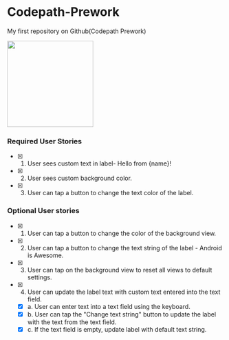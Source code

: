 # Codepath-Prework
My first repository on Github(Codepath Prework)

<img src = "https://recordit.co/wZvC9S9RlG" width=200> <br>


### Required User Stories
-[x] 1. User sees custom text in label- Hello from {name}!
-[x] 2. User sees custom background color.
-[x] 3. User can tap a button to change the text color of the label.

### Optional User stories
-[x] 1. User can tap a button to change the color of the background view.
-[x] 2. User can tap a button to change the text string of the label - Android is Awesome.
-[x] 3. User can tap on the background view to reset all views to default settings.
-[x] 4. User can update the label text with custom text entered into the text field.
  -[x] a. User can enter text into a text field using the keyboard.
  -[x] b. User can tap the "Change text string" button to update the label with the text from the text field.
  -[x] c. If the text field is empty, update label with default text string.
